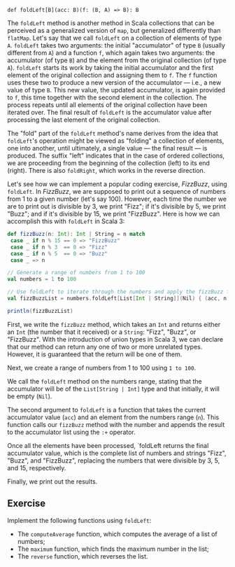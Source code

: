 `def foldLeft[B](acc: B)(f: (B, A) => B): B`

The `foldLeft` method is another method in Scala collections that can be perceived as a generalized version of `map`, but generalized differently than `flatMap`. 
Let's say that we call `foldLeft` on a collection of elements of type `A`. 
`foldLeft` takes two arguments: the initial "accumulator" of type `B` (usually different from `A`) and a function `f`, which again takes two arguments: the accumulator (of type `B`) and the element from the original collection (of type `A`). 
`foldLeft` starts its work by taking the initial accumulator and the first element of the original collection and assigning them to `f`. 
The `f` function uses these two to produce a new version of the accumulator — i.e., a new value of type `B`. 
This new value, the updated accumulator, is again provided to `f`, this time together with the second element in the collection. 
The process repeats until all elements of the original collection have been iterated over. 
The final result of `foldLeft` is the accumulator value after processing the last element of the original collection.

The "fold" part of the `foldLeft` method's name derives from the idea that `foldLeft`'s operation might be viewed as "folding" a collection of elements, one into another, until ultimately, a single value — the final result — is produced. 
The suffix "left" indicates that in the case of ordered collections, we are proceeding from the beginning of the collection (left) to its end (right). 
There is also `foldRight`, which works in the reverse direction.

Let's see how we can implement a popular coding exercise, *FizzBuzz*, using `foldLeft`. 
In *FizzBuzz*, we are supposed to print out a sequence of numbers from 1 to a given number (let's say 100). 
However, each time the number we are to print out is divisible by 3, we print "Fizz"; if it's divisible by 5, we print "Buzz"; and if it's divisible by 15, we print "FizzBuzz". 
Here is how we can accomplish this with `foldLeft` in Scala 3:

```scala
def fizzBuzz(n: Int): Int | String = n match
 case _ if n % 15 == 0 => "FizzBuzz"
 case _ if n % 3  == 0 => "Fizz"
 case _ if n % 5  == 0 => "Buzz"
 case _ => n

// Generate a range of numbers from 1 to 100
val numbers = 1 to 100

// Use foldLeft to iterate through the numbers and apply the fizzBuzz function
val fizzBuzzList = numbers.foldLeft[List[Int | String]](Nil) { (acc, n) => acc :+ fizzBuzz(n) }

println(fizzBuzzList)
```

First, we write the `fizzBuzz` method, which takes an `Int` and returns either an `Int` (the number that it received) or a `String`: "Fizz", "Buzz", or "FizzBuzz". 
With the introduction of union types in Scala 3,
we can declare that our method can return any one of two or more unrelated types. However, it is guaranteed that the return will be one of them.

Next, we create a range of numbers from 1 to 100 using `1 to 100`.

We call the `foldLeft` method on the numbers range, stating that the accumulator will be of the `List[String | Int]` type and that initially, it will be empty (`Nil`).

The second argument to `foldLeft` is a function that takes the current accumulator value (`acc`) and an element from the numbers range (`n`). 
This function calls our `fizzBuzz` method with the number and appends the result to the accumulator list using the `:+` operator.

Once all the elements have been processed, `foldLeft returns the final accumulator value, which is the complete list of numbers and strings "Fizz", "Buzz", and "FizzBuzz", replacing the numbers that were divisible by 3, 5, and 15, respectively.

Finally, we print out the results.

## Exercise 

Implement the following functions using `foldLeft`: 
* The `computeAverage` function, which computes the average of a list of numbers;
* The `maximum` function, which finds the maximum number in the list;
* The `reverse` function, which reverses the list.
